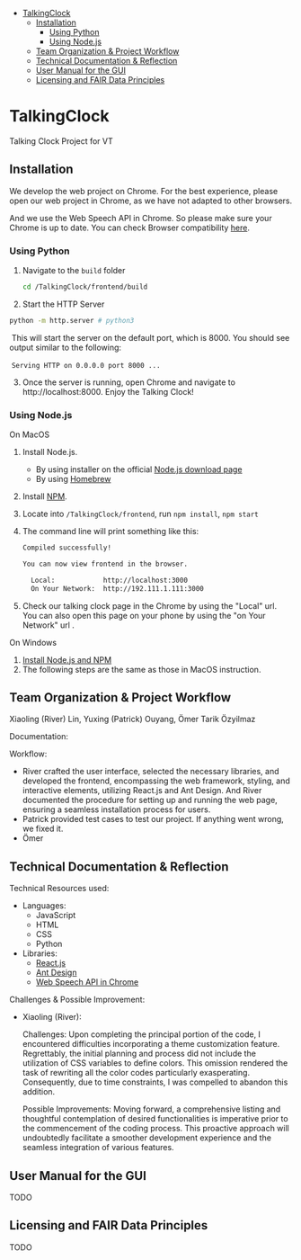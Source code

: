 <!-- START doctoc generated TOC please keep comment here to allow auto update -->
<!-- DON'T EDIT THIS SECTION, INSTEAD RE-RUN doctoc TO UPDATE -->

- [TalkingClock](#talkingclock)
  - [Installation](#installation)
    - [Using Python](#using-python)
    - [Using Node.js](#using-nodejs)
  - [Team Organization & Project Workflow](#team-organization--project-workflow)
  - [Technical Documentation & Reflection](#technical-documentation--reflection)
  - [User Manual for the GUI](#user-manual-for-the-gui)
  - [Licensing and FAIR Data Principles](#licensing-and-fair-data-principles)

<!-- END doctoc generated TOC please keep comment here to allow auto update -->

# TalkingClock

Talking Clock Project for VT

## Installation

We develop the web project on Chrome. For the best experience, please open our web project in Chrome, as we have not adapted to other browsers.

And we use the Web Speech API in Chrome. So please make sure your Chrome is up to date. You can check Browser compatibility [here](https://developer.mozilla.org/en-US/docs/Web/API/Web_Speech_API#browser_compatibility).

### Using Python

1. Navigate to the `build` folder

   ```bash
   cd /TalkingClock/frontend/build
   ```

2.  Start the HTTP Server

   ```bash
   python -m http.server # python3
   ```

​	This will start the server on the default port, which is 8000. You should see output similar to the following:

​	`Serving HTTP on 0.0.0.0 port 8000 ...`

3. Once the server is running, open Chrome and navigate to http://localhost:8000. Enjoy the Talking Clock!

### Using Node.js

On MacOS

1. Install Node.js.
   * By using installer on the official [Node.js download page](https://nodejs.org/en/download/)
   * By using [Homebrew](https://medium.com/@hayasnc/how-to-install-nodejs-and-npm-on-mac-using-homebrew-b33780287d8f)

2. Install [NPM](https://www.npmjs.com/).

3. Locate into `/TalkingClock/frontend`, run `npm install`, `npm start`

4. The command line will print something like this:

   ```bash
   Compiled successfully!
   
   You can now view frontend in the browser.
   
     Local:            http://localhost:3000
     On Your Network:  http://192.111.1.111:3000
   ```

5. Check our talking clock page in the Chrome by using the "Local" url. You can also open this page on your phone by using the "on Your Network" url .

On Windows

1. [Install Node.js and NPM](https://radixweb.com/blog/installing-npm-and-nodejs-on-windows-and-mac)
2. The following steps are the same as those in MacOS instruction.

## Team Organization & Project Workflow

Xiaoling (River) Lin, Yuxing (Patrick) Ouyang, Ömer Tarik Özyilmaz

Documentation: 

Workflow:

* River crafted the user interface, selected the necessary libraries, and developed the frontend, encompassing the web framework, styling, and interactive elements, utilizing React.js and Ant Design. And River documented the procedure for setting up and running the web page, ensuring a seamless installation process for users.
* Patrick provided test cases to test our project. If anything went wrong, we fixed it.
* Ömer

## Technical Documentation & Reflection

Technical Resources used:

- Languages:
  - JavaScript
  - HTML
  - CSS
  - Python
- Libraries:
  - [React.js](https://react.dev/)
  - [Ant Design](https://ant.design/)
  - [Web Speech API in Chrome](https://developer.mozilla.org/en-US/docs/Web/API/Web_Speech_API)

Challenges & Possible Improvement:

* Xiaoling (River): 

  Challenges: Upon completing the principal portion of the code, I encountered difficulties incorporating a theme customization feature. Regrettably, the initial planning and process did not include the utilization of CSS variables to define colors. This omission rendered the task of rewriting all the color codes particularly exasperating. Consequently, due to time constraints, I was compelled to abandon this addition.

  Possible Improvements: Moving forward, a comprehensive listing and thoughtful contemplation of desired functionalities is imperative prior to the commencement of the coding process. This proactive approach will undoubtedly facilitate a smoother development experience and the seamless integration of various features.

## User Manual for the GUI

TODO

## Licensing and FAIR Data Principles

TODO
